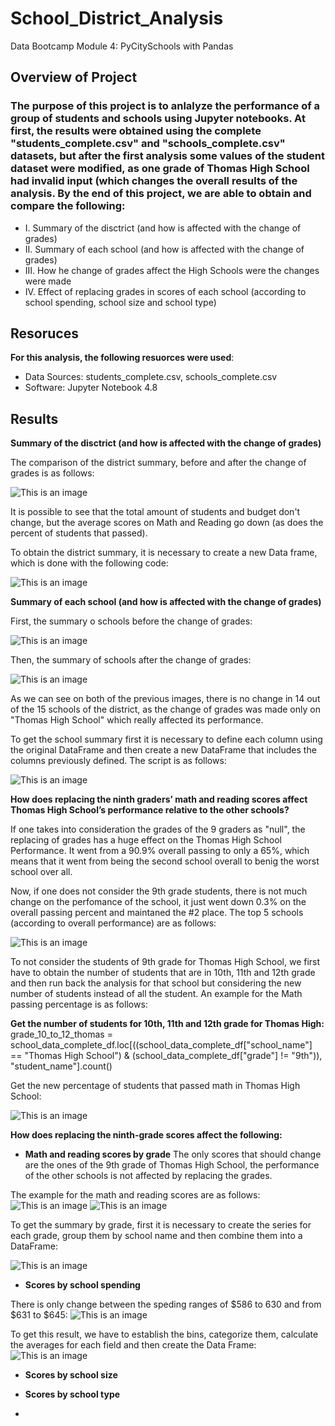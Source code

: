 # School_District_Analysis
Data Bootcamp Module 4: PyCitySchools with Pandas
## Overview of Project

### The purpose of this project is to anlalyze the performance of a group of students and schools using Jupyter notebooks. At first, the results were obtained using the complete "students_complete.csv" and "schools_complete.csv" datasets, but after the first analysis some values of the student dataset were modified, as one grade of Thomas High School had invalid input (which changes the overall results of the analysis. By the end of this project, we are able to obtain and compare the following:
* I. Summary of the disctrict (and how is affected with the change of grades)
* II. Summary of each school (and how is affected with the change of grades)
* III. How he change of grades affect the High Schools were the changes were made
* IV. Effect of replacing grades in scores of each school (according to school spending, school size and school type)


## Resoruces
**For this analysis, the following resuorces were used**:
- Data Sources: students_complete.csv, schools_complete.csv
- Software: Jupyter Notebook 4.8

## Results

**Summary of the disctrict (and how is affected with the change of grades)**

The comparison of the district summary, before and after the change of grades is as follows:

![This is an image](https://github.com/HansFeddersen/School_District_Analysis/blob/main/Resources/More/District%20summary.png)

It is possible to see that the total amount of students and budget don't change, but the average scores on Math and Reading go down (as does the percent of students that passed).

To obtain the district summary, it is necessary to create a new Data frame, which is done with the following code:

![This is an image](https://github.com/HansFeddersen/School_District_Analysis/blob/main/Resources/More/District_summary_DF.png)

**Summary of each school (and how is affected with the change of grades)**

First, the summary o schools before the change of grades:

![This is an image](https://github.com/HansFeddersen/School_District_Analysis/blob/main/Resources/More/School_summary_before.png)

Then, the summary of schools after the change of grades:

![This is an image](https://github.com/HansFeddersen/School_District_Analysis/blob/main/Resources/More/School_summary_after.png)

As we can see on both of the previous images, there is no change in 14 out of the 15 schools of the district, as the change of grades was made only on "Thomas High School" which really affected its performance.

To get the school summary first it is necessary to define each column using the original DataFrame and then create a new DataFrame that includes the columns previously defined. The script is as follows:

![This is an image](https://github.com/HansFeddersen/School_District_Analysis/blob/main/Resources/More/School_summary_DF.png)

**How does replacing the ninth graders’ math and reading scores affect Thomas High School’s performance relative to the other schools?**

If one takes into consideration the grades of the 9 graders as "null", the replacing of grades has a huge effect on the Thomas High School Performance. It went from a 90.9% overall passing to only a 65%, which means that it went from being the second school overall to benig the worst school over all.

Now, if one does not consider the 9th grade students, there is not much change on the perfomance of the school, it just went down 0.3% on the overall passing percent and maintaned the #2 place. The top 5 schools (according to overall performance) are as follows:

![This is an image](https://github.com/HansFeddersen/School_District_Analysis/blob/main/Resources/More/Top_5_not_9th_thomas.png)

To not consider the students of 9th grade for Thomas High School, we first have to obtain the number of students that are in 10th, 11th and 12th grade and then run back the analysis for that school but considering the new number of students instead of all the student. An example for the Math passing percentage is as follows:

**Get the number of students for 10th, 11th and 12th grade for Thomas High:** grade_10_to_12_thomas = school_data_complete_df.loc[((school_data_complete_df["school_name"] == "Thomas High School") & (school_data_complete_df["grade"] != "9th")), "student_name"].count()

Get the new percentage of students that passed math in Thomas High School:

![This is an image](https://github.com/HansFeddersen/School_District_Analysis/blob/main/Resources/More/math_replace_9th.png)

**How does replacing the ninth-grade scores affect the following:**

- **Math and reading scores by grade**
The only scores that should change are the ones of the 9th grade of Thomas High School, the performance of the other schools is not affected by replacing the grades.

The example for the math and reading scores are as follows:
![This is an image](https://github.com/HansFeddersen/School_District_Analysis/blob/main/Resources/More/Math_by_grade.png)
![This is an image](https://github.com/HansFeddersen/School_District_Analysis/blob/main/Resources/More/Reading_by_grade.png)

To get the summary by grade, first it is necessary to create the series for each grade, group them by school name and then combine them into a DataFrame:

![This is an image](https://github.com/HansFeddersen/School_District_Analysis/blob/main/Resources/More/Math_by_grade_DF.png)


- **Scores by school spending**

There is only change between the speding ranges of $586 to 630 and from $631 to $645:
![This is an image](https://github.com/HansFeddersen/School_District_Analysis/blob/main/Resources/More/Scores_by_school_spending.png)

To get this result, we have to establish the bins, categorize them, calculate the averages for each field and then create the Data Frame:
![This is an image](https://github.com/HansFeddersen/School_District_Analysis/blob/main/Resources/More/Scores_by_school_spending_DF.png)

- **Scores by school size**


- **Scores by school type**
-

